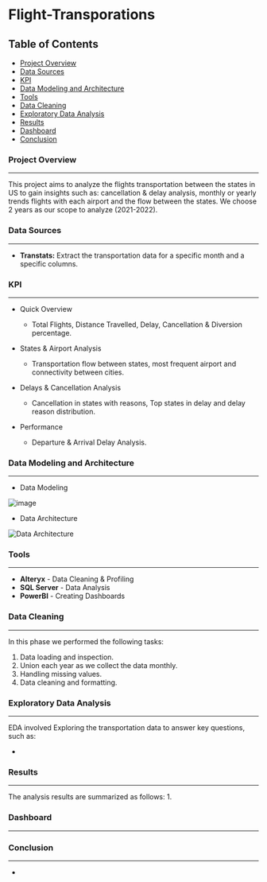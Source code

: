 # Flight-Transporations

## Table of Contents

- [Project Overview](#project-overview)
- [Data Sources](#data-sources)
- [KPI](#kpi)
- [Data Modeling and Architecture](#data-modeling-and-architecture)
- [Tools](#tools)
- [Data Cleaning](#data-cleaning)
- [Exploratory Data Analysis](#exploratory-data-analysis)
- [Results](#results)
- [Dashboard](#dashboard)
- [Conclusion](#conclusion)
### Project Overview
---
This project aims to analyze the flights transportation between the states in US to gain insights such as: cancellation & delay analysis, monthly or yearly trends flights with each airport and the flow between the states. We choose 2 years as our scope to analyze (2021-2022).

### Data Sources
---
- **Transtats:** Extract the transportation data for a specific month and a specific columns.

### KPI
---
- Quick Overview
   - Total Flights, Distance Travelled, Delay, Cancellation & Diversion percentage.
     
- States & Airport Analysis
   - Transportation flow between states, most frequent airport and connectivity between cities.

- Delays & Cancellation Analysis
  - Cancellation in states with reasons, Top states in delay and delay reason distribution.

- Performance 
  -  Departure & Arrival Delay Analysis.
 
### Data Modeling and Architecture
--- 
- Data Modeling
  
![image](https://github.com/ShadyWessemy/Flights-Transporation/assets/73957793/d8cc6156-0f68-46c9-af21-e59232045c06)

- Data Architecture
  
![Data Architecture](https://github.com/ShadyWessemy/Flights-Transporation/assets/73957793/619a149e-6c9c-4cbb-9db2-e0541ea60e3e)

### Tools 
---
- **Alteryx** - Data Cleaning & Profiling
- **SQL Server** - Data Analysis
- **PowerBI** - Creating Dashboards

### Data Cleaning
---
In this phase we performed the following tasks:

1. Data loading and inspection.
2. Union each year as we collect the data monthly.
3. Handling missing values.
4. Data cleaning and formatting.

### Exploratory Data Analysis 
---
EDA involved Exploring the transportation data to answer key questions, such as:

- 

### Results 
---
The analysis results are summarized as follows:
1.

### Dashboard
---


### Conclusion
---
- 
